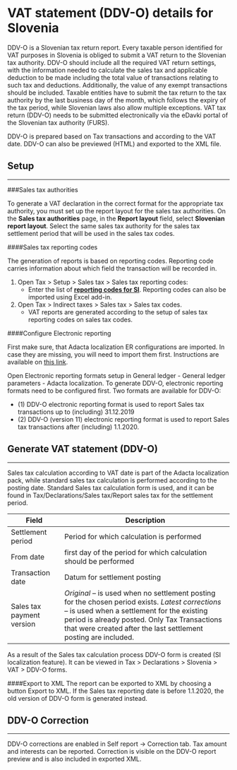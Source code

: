 # VAT statement (DDV-O) details for Slovenia

DDV-O is a Slovenian tax return report. Every taxable person identified for VAT purposes in Slovenia is obliged to submit a VAT return to the Slovenian tax authority. DDV-O should include all the required VAT return settings, with the information needed to calculate the sales tax and applicable deduction to be made including the total value of transactions relating to such tax and deductions. Additionally, the value of any exempt transactions should be included. Taxable entities have to submit the tax return to the tax authority by the last business day of the month, which follows the expiry of the tax period, while Slovenian laws also allow multiple exceptions. VAT tax return (DDV-O) needs to be submitted electronically via the eDavki portal of the Slovenian tax authority (FURS).

DDV-O is prepared based on Tax transactions and according to the VAT date. DDV-O can also be previewed (HTML) and exported to the XML file.

## **Setup**
----

###Sales tax authorities

To generate a VAT declaration in the correct format for the appropriate tax authority, you must set up the report layout for the sales tax authorities. On the **Sales tax authorities** page, in the **Report layout** field, select **Slovenian report layout**. Select the same sales tax authority for the sales tax settlement period that will be used in the sales tax codes. 

####Sales tax reporting codes

The generation of reports is based on reporting codes. Reporting code carries information about which field the transaction will be recorded in. 

1. Open Tax > Setup > Sales tax > Sales tax reporting codes:
   - Enter the list of **[reporting codes for SI](Reporting-codes.zip)**. Reporting codes can also be imported using Excel add-in. 
2. Open Tax > Indirect taxes > Sales tax > Sales tax codes.
   - VAT reports are generated according to the setup of sales tax reporting codes on sales tax codes.  

####Configure Electronic reporting 

First make sure, that Adacta localization ER configurations are imported. In case they are missing, you will need to import them first. Instructions are available on [this link](). 

Open Electronic reporting formats setup in General ledger - General ledger parameters - Adacta localization. To generate DDV-O, electronic reporting formats need to be configured first. Two formats are available for DDV-O: 
   - (1) DDV-O electronic reporting format is used to report Sales tax transactions up to (including) 31.12.2019 
   - (2) DDV-O (version 11) electronic reporting format is used to report Sales tax transactions after (including) 1.1.2020. 

## **Generate VAT statement (DDV-O)** 
----

Sales tax calculation according to VAT date is part of the Adacta localization pack, while standard sales tax calculation is performed according to the posting date. Standard Sales tax calculation form is used, and it can be found in Tax/Declarations/Sales tax/Report sales tax for the settlement period.


| **Field**                 | **Description**                                                                                                                                                                                                     |
|---------------------------|---------------------------------------------------------------------------------------------------------------------------------------------------------------------------------------------------------------------|
| Settlement period         | Period for which calculation is performed                                                                                                                                                                           |
| From date                 | first day of the period for which calculation should be performed                                                                                                                                                   |
| Transaction date          | Datum for settlement posting                                                                                                                                                                                        |
| Sales tax payment version | _Original_ – is used when no settlement posting for the chosen period exists. _Latest corrections_ – is used when a settlement for the existing period is already posted. Only Tax Transactions that were created after the last settlement posting are included.  |


 
As a result of the Sales tax calculation process DDV-O form is created (SI localization feature). It can be viewed in Tax > Declarations > Slovenia > VAT > DDV-O forms. 

####Export to XML
The report can be exported to XML by choosing a button Export to XML. If the Sales tax reporting date is before 1.1.2020, the old version of DDV-O form is generated instead. 

## **DDV-O Correction** 
----

DDV-O corrections are enabled in Self report  -> Correction tab. Tax amount and interests can be reported. Correction is visible on the DDV-O report preview and is also included in exported XML.  

